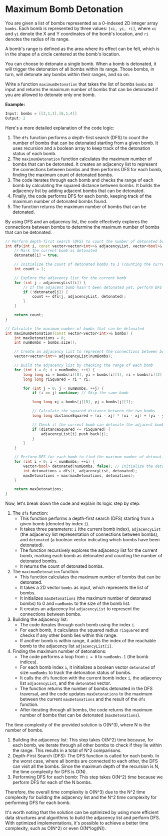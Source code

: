 # Maximum Bomb Detonation

You are given a list of bombs represented as a 0-indexed 2D integer array `bombs`. Each bomb is represented by three values: `[xi, yi, ri]`, where `xi` and `yi` denote the X and Y coordinates of the bomb's location, and `ri` denotes the radius of its range.

A bomb's range is defined as the area where its effect can be felt, which is in the shape of a circle centered at the bomb's location.

You can choose to detonate a single bomb. When a bomb is detonated, it will trigger the detonation of all bombs within its range. Those bombs, in turn, will detonate any bombs within their ranges, and so on.

Write a function `maximumDetonation` that takes the list of bombs `bombs` as input and returns the maximum number of bombs that can be detonated if you are allowed to detonate only one bomb.

**Example:**

```cpp
Input: bombs = [[2,1,3],[6,1,4]]
Output: 2
```

Here's a more detailed explanation of the code logic:

1. The `dfs` function performs a depth-first search (DFS) to count the number of bombs that can be detonated starting from a given bomb. It uses recursion and a boolean array to keep track of the detonation status of each bomb.
2. The `maximumDetonation` function calculates the maximum number of bombs that can be detonated. It creates an adjacency list to represent the connections between bombs and then performs DFS for each bomb, finding the maximum count of detonated bombs.
3. The code iterates through each bomb and checks the range of each bomb by calculating the squared distance between bombs. It builds the adjacency list by adding adjacent bombs that can be detonated.
4. Finally, the code performs DFS for each bomb, keeping track of the maximum number of detonated bombs found.
5. The function returns the maximum number of bombs that can be detonated.

By using DFS and an adjacency list, the code effectively explores the connections between bombs to determine the maximum number of bombs that can be detonated.

```cpp
// Perform depth-first search (DFS) to count the number of detonated bombs
int dfs(int i, const vector<vector<int>>& adjacencyList, vector<bool>& detonated) {
    // Mark the current bomb as detonated
    detonated[i] = true;

    // Initialize the count of detonated bombs to 1 (counting the current bomb)
    int count = 1;

    // Explore the adjacency list for the current bomb
    for (int j : adjacencyList[i]) {
        // If the adjacent bomb hasn't been detonated yet, perform DFS on it
        if (!detonated[j]) {
            count += dfs(j, adjacencyList, detonated);
        }
    }

    return count;
}

// Calculate the maximum number of bombs that can be detonated
int maximumDetonation(const vector<vector<int>>& bombs) {
    int maxDetonations = 0;
    int numBombs = bombs.size();

    // Create an adjacency list to represent the connections between bombs
    vector<vector<int>> adjacencyList(numBombs);

    // Build the adjacency list by checking the range of each bomb
    for (int i = 0; i < numBombs; ++i) {
        long long xi = bombs[i][0], yi = bombs[i][1], ri = bombs[i][2];
        long long riSquared = ri * ri;

        for (int j = 0; j < numBombs; ++j) {
            if (i == j) continue; // Skip the same bomb

            long long xj = bombs[j][0], yj = bombs[j][1];

            // Calculate the squared distance between the two bombs
            long long distanceSquared = (xi - xj) * (xi - xj) + (yi - yj) * (yi - yj);

            // Check if the current bomb can detonate the adjacent bomb
            if (distanceSquared <= riSquared) {
                adjacencyList[i].push_back(j);
            }
        }
    }

    // Perform DFS for each bomb to find the maximum number of detonations
    for (int i = 0; i < numBombs; ++i) {
        vector<bool> detonated(numBombs, false); // Initialize the detonation status for each bomb
        int detonations = dfs(i, adjacencyList, detonated);
        maxDetonations = max(maxDetonations, detonations);
    }

    return maxDetonations;
}

```

Now, let's break down the code and explain its logic step by step:

1. The `dfs` function:
   * This function performs a depth-first search (DFS) starting from a given bomb (denoted by index `i`).
   * It takes three parameters: `i` (the current bomb index), `adjacencyList` (the adjacency list representation of connections between bombs), and `detonated` (a boolean vector indicating which bombs have been detonated).
   * The function recursively explores the adjacency list for the current bomb, marking each bomb as detonated and counting the number of detonated bombs.
   * It returns the count of detonated bombs.
2. The `maximumDetonation` function:
   * This function calculates the maximum number of bombs that can be detonated.
   * It takes a 2D vector `bombs` as input, which represents the list of bombs.
   * It initializes `maxDetonations` (the maximum number of detonated bombs) to 0 and `numBombs` to the size of the bomb list.
   * It creates an adjacency list `adjacencyList` to represent the connections between bombs.
3. Building the adjacency list:
   * The code iterates through each bomb using the index `i`.
   * For each bomb, it calculates the squared radius `riSquared` and checks if any other bomb lies within this range.
   * If another bomb is within range, it adds the index of the reachable bomb to the adjacency list `adjacencyList[i]`.
4. Finding the maximum number of detonations:
   * The code performs a loop from `i = 0` to `numBombs-1` (the bomb indices).
   * For each bomb index `i`, it initializes a boolean vector `detonated` of size `numBombs` to track the detonation status of bombs.
   * It calls the `dfs` function with the current bomb index `i`, the adjacency list `adjacencyList`, and the `detonated` vector.
   * The function returns the number of bombs detonated in the DFS traversal, and the code updates `maxDetonations` to the maximum between the current `maxDetonations` and the result of the `dfs` function.
   * After iterating through all bombs, the code returns the maximum number of bombs that can be detonated (`maxDetonations`).

The time complexity of the provided solution is O(N^3), where N is the number of bombs.

1. Building the adjacency list: This step takes O(N^2) time because, for each bomb, we iterate through all other bombs to check if they lie within the range. This results in a total of N^2 comparisons.
2. Depth-First Search (DFS): The DFS function is called for each bomb. In the worst case, where all bombs are connected to each other, the DFS can visit all the bombs. Since the maximum depth of the recursion is N, the time complexity for DFS is O(N).
3. Performing DFS for each bomb: This step takes O(N^2) time because we perform DFS for each of the N bombs.

Therefore, the overall time complexity is O(N^3) due to the N^2 time complexity for building the adjacency list and the N^2 time complexity for performing DFS for each bomb.

It's worth noting that the solution can be optimized by using more efficient data structures and algorithms to build the adjacency list and perform DFS. With optimized implementations, it's possible to achieve a better time complexity, such as O(N^2) or even O(N\*log(N)).

